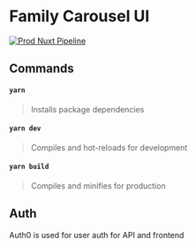 # Family Carousel UI

[![Prod Nuxt Pipeline](https://github.com/Family-Carousel/FamilyCarousel-UI/actions/workflows/prodPipeline.yml/badge.svg?branch=main)](https://github.com/Family-Carousel/FamilyCarousel-UI/actions/workflows/prodPipeline.yml)

## Commands
#### `yarn`
> Installs package dependencies

#### `yarn dev`
> Compiles and hot-reloads for development

#### `yarn build`
> Compiles and minifies for production

## Auth
Auth0 is used for user auth for API and frontend
